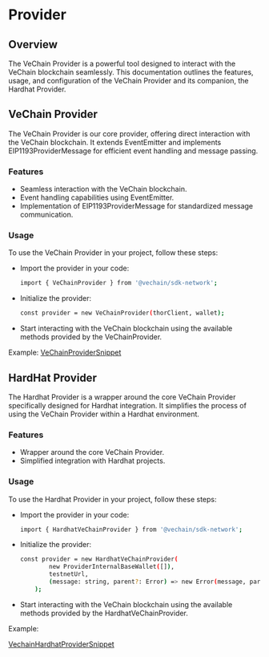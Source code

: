 # Provider

## Overview

The VeChain Provider is a powerful tool designed to interact with the VeChain blockchain seamlessly. This documentation outlines the features, usage, and configuration of the VeChain Provider and its companion, the Hardhat Provider.

## VeChain Provider

The VeChain Provider is our core provider, offering direct interaction with the VeChain blockchain. It extends EventEmitter and implements EIP1193ProviderMessage for efficient event handling and message passing.

### Features

 - Seamless interaction with the VeChain blockchain.
 - Event handling capabilities using EventEmitter.
 - Implementation of EIP1193ProviderMessage for standardized message communication.

### Usage

To use the VeChain Provider in your project, follow these steps:
 - Import the provider in your code:
    ``` bash
    import { VeChainProvider } from '@vechain/sdk-network';
    ```
 - Initialize the provider:
    ``` bash
    const provider = new VeChainProvider(thorClient, wallet);
    ```
 - Start interacting with the VeChain blockchain using the available methods provided by the VeChainProvider.

Example:
[VeChainProviderSnippet](examples/provider/vechain-provider.ts)

## HardHat Provider

The Hardhat Provider is a wrapper around the core VeChain Provider specifically designed for Hardhat integration. It simplifies the process of using the VeChain Provider within a Hardhat environment.

### Features

 - Wrapper around the core VeChain Provider.
 - Simplified integration with Hardhat projects.

### Usage

To use the Hardhat Provider in your project, follow these steps:
 - Import the provider in your code:
    ``` bash
    import { HardhatVeChainProvider } from '@vechain/sdk-network';
    ```
 - Initialize the provider:
    ``` bash
    const provider = new HardhatVeChainProvider(
            new ProviderInternalBaseWallet([]),
            testnetUrl,
            (message: string, parent?: Error) => new Error(message, parent)
        );
    ```
 - Start interacting with the VeChain blockchain using the available methods provided by the HardhatVeChainProvider.

Example:

[VechainHardhatProviderSnippet](examples/provider/vechain-hardhat-provider.ts)